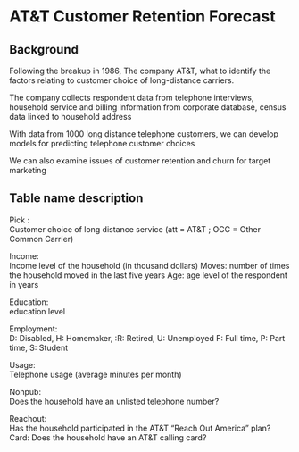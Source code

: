 
# AT&T Customer Retention Forecast

## Background

Following the breakup in 1986, The company AT&T, what to identify the factors relating to customer choice of long-distance carriers.

The company collects respondent data from telephone interviews, household service and billing information from corporate database, census data linked to household address

With data from 1000 long distance telephone customers, we can develop models for predicting telephone customer choices

We can also examine issues of customer retention and churn for target marketing
 

## Table name description

Pick : <br>
Customer choice of long distance service (att = AT&T ; OCC = Other Common Carrier)

Income: <br>
Income level of the household (in thousand dollars) Moves: number of times the household moved in the last five years Age: age level of the respondent in years
 
Education: <br>
education level

Employment: <br>
D: Disabled, H: Homemaker, :R: Retired, U: Unemployed F: Full time, P: Part time, S: Student

Usage: <br>
Telephone usage (average minutes per month)

Nonpub: <br>
Does the household have an unlisted telephone number?

Reachout: <br>
Has the household participated in the AT&T “Reach Out America” plan? Card: Does the household have an AT&T calling card?

